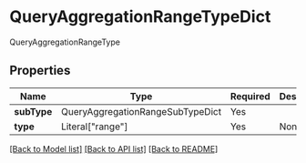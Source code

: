 # QueryAggregationRangeTypeDict

QueryAggregationRangeType

## Properties
| Name | Type | Required | Description |
| ------------ | ------------- | ------------- | ------------- |
**subType** | QueryAggregationRangeSubTypeDict | Yes |  |
**type** | Literal["range"] | Yes | None |


[[Back to Model list]](../../README.md#models-v1-link) [[Back to API list]](../../README.md#documentation-for-api-endpoints) [[Back to README]](../../README.md)
